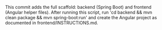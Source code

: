 This commit adds the full scaffold: backend (Spring Boot) and frontend (Angular helper files).
After running this script, run 'cd backend && mvn clean package && mvn spring-boot:run' and create the Angular project as documented in frontend/INSTRUCTIONS.md.
